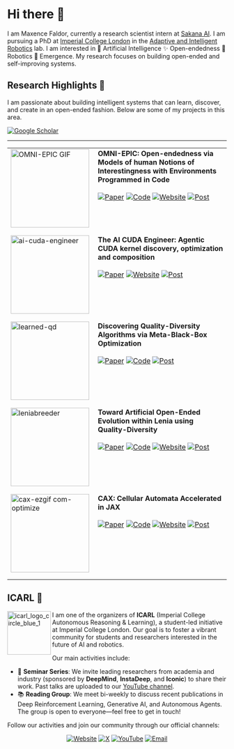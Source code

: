 # Hi there 👋

I am Maxence Faldor, currently a research scientist intern at [Sakana AI](https://sakana.ai/). I am pursuing a PhD at [Imperial College London](https://www.imperial.ac.uk) in the [Adaptive and Intelligent Robotics](https://www.imperial.ac.uk/adaptive-intelligent-robotics/) lab. I am interested in 🧠 Artificial Intelligence ✨ Open-endedness 🦾 Robotics 🦎 Emergence. My research focuses on building open-ended and self-improving systems.

## Research Highlights 📄

I am passionate about building intelligent systems that can learn, discover, and create in an open-ended fashion. Below are some of my projects in this area.

<a href="https://scholar.google.com/citations?user=s36pCYsAAAAJ&hl=en" target="_blank">
	<img alt="Google Scholar" src="https://img.shields.io/badge/Google%20Scholar-4285F4?style=for-the-badge&logo=google-scholar&logoColor=white" />
</a>

---

<table>
	<colgroup>
		<col width="200">
		<col>
	</colgroup>
	<tr>
		<td valign="top" style="padding-bottom: 16px;">
			<a href="https://arxiv.org/abs/2405.15568"><img alt="OMNI-EPIC GIF" src="https://github.com/user-attachments/assets/f927e05d-eb4a-4588-b83e-017222da7022" width="180"></a>
		</td>
		<td valign="top" style="padding-bottom: 16px;">
			<strong>OMNI-EPIC: Open-endedness via Models of human Notions of Interestingness with Environments Programmed in Code</strong>
			<br><br>
			<a href="https://arxiv.org/abs/2405.15568"><img alt="Paper" src="https://img.shields.io/badge/Paper-B31B1B?style=for-the-badge&logo=adobeacrobatreader&logoColor=white" /></a>
			<a href="https://github.com/maxencefaldor/omni-epic"><img alt="Code" src="https://img.shields.io/badge/Code-000000?style=for-the-badge&logo=github&logoColor=white" /></a>
			<a href="https://www.jennyzhangzt.com/omni-epic"><img alt="Website" src="https://img.shields.io/badge/Website-4285F4?style=for-the-badge&logo=googlechrome&logoColor=white" /></a>
			<a href="https://x.com/jeffclune/status/1795787632435212732"><img alt="Post" src="https://img.shields.io/badge/Post-000000?style=for-the-badge&logo=X&logoColor=white" /></a>
		</td>
	</tr>
	<tr>
		<td valign="top" style="padding-bottom: 16px;">
			<a href="https://pub.sakana.ai/static/paper.pdf"><img alt="ai-cuda-engineer" src="https://github.com/user-attachments/assets/027a58b5-69d2-4d52-b4ed-2e984b0c71e4" width="180"></a>
		</td>
		<td valign="top" style="padding-bottom: 16px;">
			<strong>The AI CUDA Engineer: Agentic CUDA kernel discovery, optimization and composition</strong>
			<br><br>
			<a href="https://pub.sakana.ai/static/paper.pdf"><img alt="Paper" src="https://img.shields.io/badge/Paper-B31B1B?style=for-the-badge&logo=adobeacrobatreader&logoColor=white" /></a>
			<a href="https://pub.sakana.ai/ai-cuda-engineer"><img alt="Website" src="https://img.shields.io/badge/Website-4285F4?style=for-the-badge&logo=googlechrome&logoColor=white" /></a>
			<a href="https://x.com/SakanaAILabs/status/1892385766510338559"><img alt="Post" src="https://img.shields.io/badge/Post-000000?style=for-the-badge&logo=X&logoColor=white" /></a>
		</td>
	</tr>
	<tr>
		<td valign="top" style="padding-bottom: 16px;">
			<a href="https://arxiv.org/abs/2502.02190"><img alt="learned-qd" src="https://github.com/user-attachments/assets/2596669e-66cf-4b40-bd0e-c79532a342d0" width="180"></a>
		</td>
		<td valign="top" style="padding-bottom: 16px;">
			<strong>Discovering Quality-Diversity Algorithms via Meta-Black-Box Optimization</strong>
			<br><br>
			<a href="https://arxiv.org/abs/2502.02190"><img alt="Paper" src="https://img.shields.io/badge/Paper-B31B1B?style=for-the-badge&logo=adobeacrobatreader&logoColor=white" /></a>
			<a href="https://github.com/maxencefaldor/learned-qd"><img alt="Code" src="https://img.shields.io/badge/Code-000000?style=for-the-badge&logo=github&logoColor=white" /></a>
			<a href="https://x.com/maxencefaldor/status/1907390364249649172"><img alt="Post" src="https://img.shields.io/badge/Post-000000?style=for-the-badge&logo=X&logoColor=white" /></a>
		</td>
	</tr>
	<tr>
		<td valign="top" style="padding-bottom: 16px;">
			<a href="https://arxiv.org/abs/2406.04235"><img alt="leniabreeder" src="https://github.com/user-attachments/assets/e984b7aa-9171-4772-94e6-1927f7319cdd" width="180"></a>
		</td>
		<td valign="top" style="padding-bottom: 16px;">
			<strong>Toward Artificial Open-Ended Evolution within Lenia using Quality-Diversity</strong>
			<br><br>
			<a href="https://arxiv.org/abs/2406.04235"><img alt="Paper" src="https://img.shields.io/badge/Paper-B31B1B?style=for-the-badge&logo=adobeacrobatreader&logoColor=white" /></a>
			<a href="https://github.com/maxencefaldor/Leniabreeder"><img alt="Code" src="https://img.shields.io/badge/Code-000000?style=for-the-badge&logo=github&logoColor=white" /></a>
			<a href="https://leniabreeder.github.io/"><img alt="Website" src="https://img.shields.io/badge/Website-4285F4?style=for-the-badge&logo=googlechrome&logoColor=white" /></a>
			<a href="https://x.com/maxencefaldor/status/1803803486179434642"><img alt="Post" src="https://img.shields.io/badge/Post-000000?style=for-the-badge&logo=X&logoColor=white" /></a>
		</td>
	</tr>
	<tr>
		<td valign="top" style="padding-bottom: 16px;">
			<a href="https://arxiv.org/abs/2410.02651"><img alt="cax-ezgif com-optimize" src="https://github.com/user-attachments/assets/552a7da5-ad4d-4f9d-ba83-8c78469de2a6" width="180"></a>
		</td>
		<td valign="top" style="padding-bottom: 16px;">
			<strong>CAX: Cellular Automata Accelerated in JAX</strong>
			<br><br>
			<a href="https://arxiv.org/abs/2410.02651"><img alt="Paper" src="https://img.shields.io/badge/Paper-B31B1B?style=for-the-badge&logo=adobeacrobatreader&logoColor=white" /></a>
			<a href="https://github.com/maxencefaldor/cax"><img alt="Code" src="https://img.shields.io/badge/Code-000000?style=for-the-badge&logo=github&logoColor=white" /></a>
			<a href="https://colab.research.google.com/github/maxencefaldor/cax/blob/main/examples/00_getting_started.ipynb"><img alt="Website" src="https://img.shields.io/badge/Website-4285F4?style=for-the-badge&logo=googlechrome&logoColor=white" /></a>
			<a href="https://x.com/maxencefaldor/status/1842211478796918945"><img alt="Post" src="https://img.shields.io/badge/Post-000000?style=for-the-badge&logo=X&logoColor=white" /></a>
		</td>
	</tr>
</table>

## ICARL 🎤

<a href="https://icarl.doc.ic.ac.uk" target="_blank">
	<img alt="icarl_logo_circle_blue_1" src="https://github.com/user-attachments/assets/ccc624a2-85af-4dc3-866d-00ab6a2b8183" width="100" align="left" />
</a>

I am one of the organizers of **ICARL** (Imperial College Autonomous Reasoning & Learning), a student-led initiative at Imperial College London. Our goal is to foster a vibrant community for students and researchers interested in the future of AI and robotics.

Our main activities include:
- 🎤 **Seminar Series**: We invite leading researchers from academia and industry (sponsored by **DeepMind**, **InstaDeep**, and **Iconic**) to share their work. Past talks are uploaded to our [YouTube channel](https://www.youtube.com/@ICARLSeminars).
- 📚 **Reading Group**: We meet bi-weekly to discuss recent publications in Deep Reinforcement Learning, Generative AI, and Autonomous Agents. The group is open to everyone—feel free to get in touch!

Follow our activities and join our community through our official channels:

<p align="center">
	<a href="https://icarl.doc.ic.ac.uk" target="_blank"><img alt="Website" src="https://img.shields.io/badge/Website-003E74?style=for-the-badge&logo=world&logoColor=white" /></a>
	<a href="https://x.com/ic_arl" target="_blank"><img alt="X" src="https://img.shields.io/badge/Account-%23000000.svg?style=for-the-badge&logo=X&logoColor=white" /></a>
	<a href="https://www.youtube.com/@ICARLSeminars" target="_blank"><img alt="YouTube" src="https://img.shields.io/badge/YouTube-%23FF0000.svg?style=for-the-badge&logo=YouTube&logoColor=white" /></a>
	<a href="mailto:icarl@imperial.ac.uk"><img alt="Email" src="https://img.shields.io/badge/Email-808080?style=for-the-badge&logo=gmail&logoColor=white" /></a>
</p>
